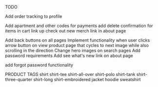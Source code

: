 TODO

Add order tracking to profile


Add apartment and other codes for payments
add delete confirmation for items in cart
link up check out new merch link in about page

Add back buttons on all pages
Implement functionality when user clicks arrow button on view product page that cycles to next image while 
    also scrolling in the direction
Change hero images on search pages
Add password requirements
Add see what's new link on about page

add forgot password functionality


PRODUCT TAGS
shirt
shirt-tee
shirt-all-over
shirt-polo
shirt-tank
shirt-three-quarter
shirt-long
shirt-embroidered
jacket
hoodie
sweatshirt

